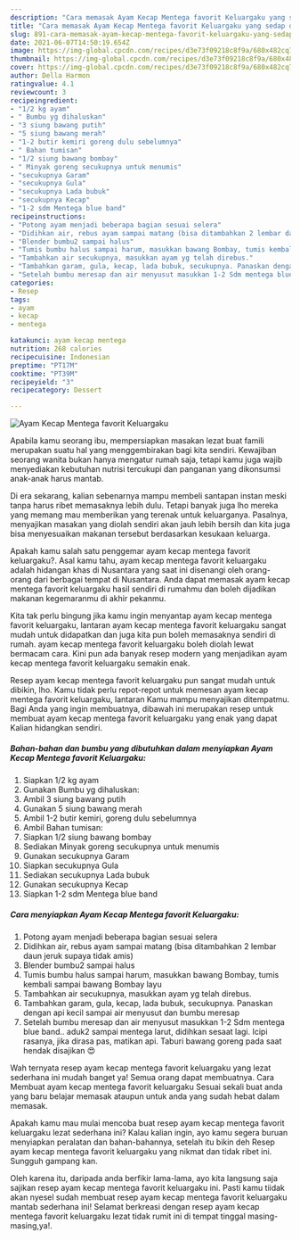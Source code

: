```yaml
---
description: "Cara memasak Ayam Kecap Mentega favorit Keluargaku yang sedap dan Mudah Dibuat"
title: "Cara memasak Ayam Kecap Mentega favorit Keluargaku yang sedap dan Mudah Dibuat"
slug: 891-cara-memasak-ayam-kecap-mentega-favorit-keluargaku-yang-sedap-dan-mudah-dibuat
date: 2021-06-07T14:50:19.654Z
image: https://img-global.cpcdn.com/recipes/d3e73f09218c8f9a/680x482cq70/ayam-kecap-mentega-favorit-keluargaku-foto-resep-utama.jpg
thumbnail: https://img-global.cpcdn.com/recipes/d3e73f09218c8f9a/680x482cq70/ayam-kecap-mentega-favorit-keluargaku-foto-resep-utama.jpg
cover: https://img-global.cpcdn.com/recipes/d3e73f09218c8f9a/680x482cq70/ayam-kecap-mentega-favorit-keluargaku-foto-resep-utama.jpg
author: Della Harmon
ratingvalue: 4.1
reviewcount: 3
recipeingredient:
- "1/2 kg ayam"
- " Bumbu yg dihaluskan"
- "3 siung bawang putih"
- "5 siung bawang merah"
- "1-2 butir kemiri goreng dulu sebelumnya"
- " Bahan tumisan"
- "1/2 siung bawang bombay"
- " Minyak goreng secukupnya untuk menumis"
- "secukupnya Garam"
- "secukupnya Gula"
- "secukupnya Lada bubuk"
- "secukupnya Kecap"
- "1-2 sdm Mentega blue band"
recipeinstructions:
- "Potong ayam menjadi beberapa bagian sesuai selera"
- "Didihkan air, rebus ayam sampai matang (bisa ditambahkan 2 lembar daun jeruk supaya tidak amis)"
- "Blender bumbu2 sampai halus"
- "Tumis bumbu halus sampai harum, masukkan bawang Bombay, tumis kembali sampai bawang Bombay layu"
- "Tambahkan air secukupnya, masukkan ayam yg telah direbus."
- "Tambahkan garam, gula, kecap, lada bubuk, secukupnya. Panaskan dengan api kecil sampai air menyusut dan bumbu meresap"
- "Setelah bumbu meresap dan air menyusut masukkan 1-2 Sdm mentega blue band.. aduk2 sampai mentega larut, didihkan sesaat lagi. Icipi rasanya, jika dirasa pas, matikan api. Taburi bawang goreng pada saat hendak disajikan 😍"
categories:
- Resep
tags:
- ayam
- kecap
- mentega

katakunci: ayam kecap mentega 
nutrition: 268 calories
recipecuisine: Indonesian
preptime: "PT17M"
cooktime: "PT39M"
recipeyield: "3"
recipecategory: Dessert

---
```



![Ayam Kecap Mentega favorit Keluargaku](https://img-global.cpcdn.com/recipes/d3e73f09218c8f9a/680x482cq70/ayam-kecap-mentega-favorit-keluargaku-foto-resep-utama.jpg)

Apabila kamu seorang ibu, mempersiapkan masakan lezat buat famili merupakan suatu hal yang menggembirakan bagi kita sendiri. Kewajiban seorang  wanita bukan hanya mengatur rumah saja, tetapi kamu juga wajib menyediakan kebutuhan nutrisi tercukupi dan panganan yang dikonsumsi anak-anak harus mantab.

Di era  sekarang, kalian sebenarnya mampu membeli santapan instan meski tanpa harus ribet memasaknya lebih dulu. Tetapi banyak juga lho mereka yang memang mau memberikan yang terenak untuk keluarganya. Pasalnya, menyajikan masakan yang diolah sendiri akan jauh lebih bersih dan kita juga bisa menyesuaikan makanan tersebut berdasarkan kesukaan keluarga. 



Apakah kamu salah satu penggemar ayam kecap mentega favorit keluargaku?. Asal kamu tahu, ayam kecap mentega favorit keluargaku adalah hidangan khas di Nusantara yang saat ini disenangi oleh orang-orang dari berbagai tempat di Nusantara. Anda dapat memasak ayam kecap mentega favorit keluargaku hasil sendiri di rumahmu dan boleh dijadikan makanan kegemaranmu di akhir pekanmu.

Kita tak perlu bingung jika kamu ingin menyantap ayam kecap mentega favorit keluargaku, lantaran ayam kecap mentega favorit keluargaku sangat mudah untuk didapatkan dan juga kita pun boleh memasaknya sendiri di rumah. ayam kecap mentega favorit keluargaku boleh diolah lewat bermacam cara. Kini pun ada banyak resep modern yang menjadikan ayam kecap mentega favorit keluargaku semakin enak.

Resep ayam kecap mentega favorit keluargaku pun sangat mudah untuk dibikin, lho. Kamu tidak perlu repot-repot untuk memesan ayam kecap mentega favorit keluargaku, lantaran Kamu mampu menyajikan ditempatmu. Bagi Anda yang ingin membuatnya, dibawah ini merupakan resep untuk membuat ayam kecap mentega favorit keluargaku yang enak yang dapat Kalian hidangkan sendiri.

<!--inarticleads1-->

##### Bahan-bahan dan bumbu yang dibutuhkan dalam menyiapkan Ayam Kecap Mentega favorit Keluargaku:

1. Siapkan 1/2 kg ayam
1. Gunakan  Bumbu yg dihaluskan:
1. Ambil 3 siung bawang putih
1. Gunakan 5 siung bawang merah
1. Ambil 1-2 butir kemiri, goreng dulu sebelumnya
1. Ambil  Bahan tumisan:
1. Siapkan 1/2 siung bawang bombay
1. Sediakan  Minyak goreng secukupnya untuk menumis
1. Gunakan secukupnya Garam
1. Siapkan secukupnya Gula
1. Sediakan secukupnya Lada bubuk
1. Gunakan secukupnya Kecap
1. Siapkan 1-2 sdm Mentega blue band




<!--inarticleads2-->

##### Cara menyiapkan Ayam Kecap Mentega favorit Keluargaku:

1. Potong ayam menjadi beberapa bagian sesuai selera
1. Didihkan air, rebus ayam sampai matang (bisa ditambahkan 2 lembar daun jeruk supaya tidak amis)
1. Blender bumbu2 sampai halus
1. Tumis bumbu halus sampai harum, masukkan bawang Bombay, tumis kembali sampai bawang Bombay layu
1. Tambahkan air secukupnya, masukkan ayam yg telah direbus.
1. Tambahkan garam, gula, kecap, lada bubuk, secukupnya. Panaskan dengan api kecil sampai air menyusut dan bumbu meresap
1. Setelah bumbu meresap dan air menyusut masukkan 1-2 Sdm mentega blue band.. aduk2 sampai mentega larut, didihkan sesaat lagi. Icipi rasanya, jika dirasa pas, matikan api. Taburi bawang goreng pada saat hendak disajikan 😍




Wah ternyata resep ayam kecap mentega favorit keluargaku yang lezat sederhana ini mudah banget ya! Semua orang dapat membuatnya. Cara Membuat ayam kecap mentega favorit keluargaku Sesuai sekali buat anda yang baru belajar memasak ataupun untuk anda yang sudah hebat dalam memasak.

Apakah kamu mau mulai mencoba buat resep ayam kecap mentega favorit keluargaku lezat sederhana ini? Kalau kalian ingin, ayo kamu segera buruan menyiapkan peralatan dan bahan-bahannya, setelah itu bikin deh Resep ayam kecap mentega favorit keluargaku yang nikmat dan tidak ribet ini. Sungguh gampang kan. 

Oleh karena itu, daripada anda berfikir lama-lama, ayo kita langsung saja sajikan resep ayam kecap mentega favorit keluargaku ini. Pasti kamu tiidak akan nyesel sudah membuat resep ayam kecap mentega favorit keluargaku mantab sederhana ini! Selamat berkreasi dengan resep ayam kecap mentega favorit keluargaku lezat tidak rumit ini di tempat tinggal masing-masing,ya!.

